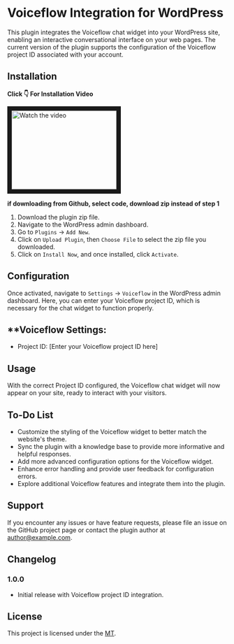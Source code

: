# **Voiceflow Integration for WordPress**

This plugin integrates the Voiceflow chat widget into your WordPress site, enabling an interactive conversational interface on your web pages. The current version of the plugin supports the configuration of the Voiceflow project ID associated with your account.

## **Installation**

**Click 👇 For Installation Video**

<a href="https://www.youtube.com/watch?v=jx0Qy4-GsEo" target="_blank">
 <img src="https://i9.ytimg.com/vi_webp/jx0Qy4-GsEo/mqdefault.webp?v=65452e2e&sqp=CJjclKoG&rs=AOn4CLD4yyWvOy2NVx-nORmZXPNB1j6STQ" alt="Watch the video" width="240" height="180" border="10" />
</a>

**if downloading from Github, select code, download zip instead of step 1**

1. Download the plugin zip file.
2. Navigate to the WordPress admin dashboard.
3. Go to `Plugins` -> `Add New`.
4. Click on `Upload Plugin`, then `Choose File` to select the zip file you downloaded.
5. Click on `Install Now`, and once installed, click `Activate`.

## **Configuration**

Once activated, navigate to `Settings` -> `Voiceflow` in the WordPress admin dashboard. Here, you can enter your Voiceflow project ID, which is necessary for the chat widget to function properly.

## \*\*Voiceflow Settings:

- Project ID: [Enter your Voiceflow project ID here]

## Usage

With the correct Project ID configured, the Voiceflow chat widget will now appear on your site, ready to interact with your visitors.

## To-Do List

- Customize the styling of the Voiceflow widget to better match the website's theme.
- Sync the plugin with a knowledge base to provide more informative and helpful responses.
- Add more advanced configuration options for the Voiceflow widget.
- Enhance error handling and provide user feedback for configuration errors.
- Explore additional Voiceflow features and integrate them into the plugin.

## Support

If you encounter any issues or have feature requests, please file an issue on the GitHub project page or contact the plugin author at [author@example.com](mailto:author@example.com).

## Changelog

### 1.0.0

- Initial release with Voiceflow project ID integration.

## License

This project is licensed under the [MT](/LICENSE).
